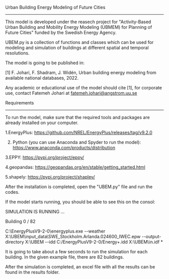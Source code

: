 Urban Building Energy Modeling of Future Cities
_______________________________________________

This model is developed under the reasech project for "Activity-Based Urban Building and Mobility Energy Modeling (UBMEM) for Planning of Future Cities" funded by the Swedish Energy Agency.

UBEM.py is a collection of functions and classes which can be used for modeling and simulation of buildings at different spatial and temporal resolutions.

The model is going to be published in:

[1] F. Johari, F. Shadram, J. Widén, Urban building energy modeling from available national databases, 2022.

Any academic or educational use of the model should cite [1], for corporate use, contact Fatemeh Johari at fatemeh.johari@angstrom.uu.se

Requirements
____________________________________________
To run the model, make sure that the required tools and packages are already installed on your computer.

1.EnergyPlus:
https://github.com/NREL/EnergyPlus/releases/tag/v9.2.0

2. Python (you can use Anaconda and Spyder to run the model):
https://www.anaconda.com/products/distribution

3.EPPY:
https://pypi.org/project/eppy/

4.geopandas:
https://geopandas.org/en/stable/getting_started.html

5.shapely:
https://pypi.org/project/shapley/

After the installation is completed, open the "UBEM.py" file and run the codes.

If the model starts running, you should be able to see this on the consol:

SIMULATION IS RUNNING ... 

Building 0 / 82

C:\EnergyPlusV9-2-0\energyplus.exe 
--weather X:\UBEM\input_data\SWE_Stockholm.Arlanda.024600_IWEC.epw
--output-directory X:\UBEM 
--idd C:/EnergyPlusV9-2-0/Energy+.idd X:\UBEM\in.idf *

It is going to take about a few seconds to run the simulation for each building. 
In the given example file, there are 82 buildings.

After the simulation is completed, an excel file with all the results can be found in the results folder.


